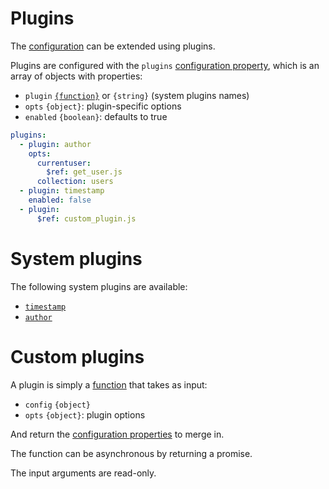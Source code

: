 # Plugins

The [configuration](../configuration/configuration.md) can be extended using
plugins.

Plugins are configured with the `plugins`
[configuration property](../configuration/configuration.md#properties), which
is an array of objects with properties:

- `plugin` [`{function}`](../configuration/functions.md) or `{string}`
  (system plugins names)
- `opts` `{object}`: plugin-specific options
- `enabled` `{boolean}`: defaults to true

```yml
plugins:
  - plugin: author
    opts:
      currentuser:
        $ref: get_user.js
      collection: users
  - plugin: timestamp
    enabled: false
  - plugin:
      $ref: custom_plugin.js
```

# System plugins

The following system plugins are available:

- [`timestamp`](timestamp.md)
- [`author`](author.md)

# Custom plugins

A plugin is simply a [function](../configuration/functions.md) that takes as
input:

- `config` `{object}`
- `opts` `{object}`: plugin options

And return the
[configuration properties](../configuration/configuration.md#properties) to
merge in.

The function can be asynchronous by returning a promise.

The input arguments are read-only.
